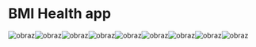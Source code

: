 # BMI Health app<br>
![obraz](https://user-images.githubusercontent.com/56191739/229259251-0fbcd458-aa55-44d3-97ec-5cfbf02614aa.png)![obraz](https://user-images.githubusercontent.com/56191739/233739780-ad3566e1-5115-4500-868b-2d14dbd9e7d6.png)![obraz](https://user-images.githubusercontent.com/56191739/229259282-faea1144-c6fa-4d2c-a373-0ad155a1d23d.png)![obraz](https://user-images.githubusercontent.com/56191739/229259317-8f02e25c-9349-40fb-9538-b882fe3081b8.png)![obraz](https://user-images.githubusercontent.com/56191739/229259337-026dd727-fe28-4632-8af1-54eab09a8ab8.png)![obraz](https://user-images.githubusercontent.com/56191739/229259347-5456fbdb-8f5d-4b14-b92e-0a665e5c6bf3.png)![obraz](https://user-images.githubusercontent.com/56191739/233739990-58db9103-9bcc-40ae-bd6d-f0f5e76f7fd6.png)![obraz](https://user-images.githubusercontent.com/56191739/233740018-b10a5163-12f9-41c6-9a9c-9bb492168b01.png)![obraz](https://user-images.githubusercontent.com/56191739/233740054-1c264d3e-4037-452f-8510-f885178cad5e.png)











